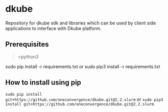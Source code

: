 # dkube
Repository for dkube sdk and libraries which can be used by client side applications to interface with Dkube platform.

Prerequisites
-------------
>=python3

sudo pip install -r requirements.txt or
sudo pip3 install -r requirements.txt

How to install using pip
------------------------
`sudo pip install  git+https://github.com/oneconvergence/dkube.git@2.2.slurm` or
`sudo pip3 install git+https://github.com/oneconvergence/dkube.git@2.2.slurm`
